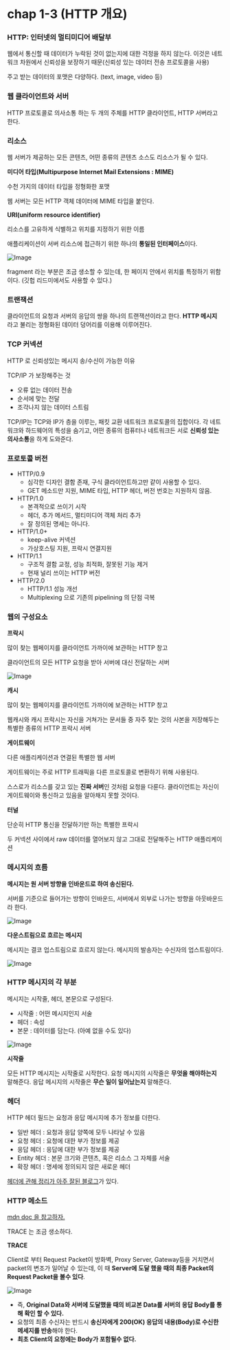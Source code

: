 # chap 1-3 (HTTP 개요)

### HTTP: 인터넷의 멀티미디어 배달부

웹에서 통신할 때 데이터가 누락된 것이 없는지에 대한 걱정을 하지 않는다. 이것은 네트워크 차원에서 신뢰성을 보장하기 때문(신뢰성 있는 데이터 전송 프로토콜을 사용)

주고 받는 데이터의 포맷은 다양하다. (text, image, video 등)

### 웹 클라이언트와 서버

HTTP 프로토콜로 의사소통 하는 두 개의 주체를 HTTP 클라이언트, HTTP 서버라고 한다.

### 리소스

웹 서버가 제공하는 모든 콘텐츠, 어떤 종류의 콘텐츠 소스도 리소스가 될 수 있다.

**미디어 타입(Multipurpose Internet Mail Extensions : MIME)**

수천 가지의 데이터 타입을 정형화한 포맷

웹 서버는 모든 HTTP 객체 데이터에 MIME 타입을 붙인다.

**URI(uniform resource identifier)**

리소스를 고유하게 식별하고 위치를 지정하기 위한 이름

애플리케이션이 서버 리소스에 접근하기 위한 하나의 **통일된 인터페이스**이다.

![Image](./asset/asset_chap_1-3_1_재영.png)

fragment 라는 부분은 조금 생소할 수 있는데, 한 페이지 안에서 위치를 특정하기 위함이다. (깃헙 리드미에서도 사용할 수 있다.)

### 트랜잭션

클라이언트의 요청과 서버의 응답의 쌍을 하나의 트랜잭션이라고 한다. **HTTP 메시지** 라고 불리는 정형화된 데이터 덩어리를 이용해 이루어진다.

### TCP 커넥션

HTTP 로 신뢰성있는 메시지 송/수신이 가능한 이유

TCP/IP 가 보장해주는 것

- 오류 없는 데이터 전송
- 순서에 맞는 전달
- 조각나지 않는 데이터 스트림

TCP/IP는 TCP와 IP가 층을 이루는, 패킷 교환 네트워크 프로토콜의 집합이다. 각 네트워크와 하드웨어의 특성을 숨기고, 어떤 종류의 컴퓨터나 네트워크든 서로 **신뢰성 있는 의사소통**을 하게 도와준다.

### 프로토콜 버전

- HTTP/0.9
   - 심각한 디자인 결함 존재, 구식 클라이언트하고만 같이 사용할 수 있다.
   - GET 메소드만 지원, MIME 타입, HTTP 헤더, 버전 번호는 지원하지 않음.
- HTTP/1.0
   - 본격적으로 쓰이기 시작
   - 헤더, 추가 메서드, 멀티미디어 객체 처리 추가
   - 잘 정의된 명세는 아니다.
- HTTP/1.0+
   - keep-alive 커넥션
   - 가상호스팅 지원, 프락시 연결지원
- HTTP/1.1
   - 구조적 결함 교정, 성능 최적화, 잘못된 기능 제거
   - 현재 널리 쓰이는 HTTP 버전
- HTTP/2.0
   - HTTP/1.1 성능 개선
   - Multiplexing 으로 기존의 pipelining 의 단점 극복

### 웹의 구성요소

**프락시**

많이 찾는 웹페이지를 클라이언트 가까이에 보관하는 HTTP 창고

클라이언트의 모든 HTTP 요청을 받아 서버에 대신 전달하는 서버

![Image](./asset/asset_chap_1-3_2_재영.png)

**캐시**

많이 찾는 웹페이지를 클라이언트 가까이에 보관하는 HTTP 창고

웹캐시와 캐시 프락시는 자신을 거쳐가는 문서들 중 자주 찾는 것의 사본을 저장해두는 특별한 종류의 HTTP 프락시 서버

**게이트웨이**

다른 애플리케이션과 연결된 특별한 웹 서버

게이트웨이는 주로 HTTP 트래픽을 다른 프로토콜로 변환하기 위해 사용된다.

스스로가 리소스를 갖고 있는 **진짜 서버**인 것처럼 요청을 다룬다. 클라이언트는 자신이 게이트웨이와 통신하고 있음을 알아채지 못할 것이다.

**터널**

단순히 HTTP 통신을 전달하기만 하는 특별한 프락시

두 커넥션 사이에서 raw 데이터를 열어보지 않고 그대로 전달해주는 HTTP 애플리케이션

### 메시지의 흐름

**메시지는 원 서버 방향을 인바운드로 하여 송신된다.**

서버를 기준으로 들어가는 방향이 인바운드, 서버에서 외부로 나가는 방향을 아웃바운드라 한다.

![Image](./asset/asset_chap_1-3_3_재영.png)

**다운스트림으로 흐르는 메시지**

메시지는 결코 업스트림으로 흐르지 않는다. 메시지의 발송자는 수신자의 업스트림이다.

![Image](./asset/asset_chap_1-3_4_재영.png)

### HTTP 메시지의 각 부분

메시지는 시작줄, 헤더, 본문으로 구성된다.

- 시작줄 : 어떤 메시지인지 서술
- 헤더 : 속성
- 본문 : 데이터를 담는다. (아예 없을 수도 있다)

![Image](./asset/asset_chap_1-3_5_재영.png)

**시작줄**

모든 HTTP 메시지는 시작줄로 시작한다. 요청 메시지의 시작줄은 **무엇을 해야하는지** 말해준다. 응답 메시지의 시작줄은 **무슨 일이 일어났는지** 말해준다.

### 헤더

HTTP 헤더 필드는 요청과 응답 메시지에 추가 정보를 더한다.

- 일반 헤더 : 요청과 응답 양쪽에 모두 나타날 수 있음
- 요청 헤더 : 요청에 대한 부가 정보를 제공
- 응답 헤더 : 응답에 대한 부가 정보를 제공
- Entity 헤더 : 본문 크기와 콘텐츠, 혹은 리소스 그 자체를 서술
- 확장 헤더 : 명세에 정의되지 않은 새로운 헤더

[헤더에 관해 정리가 아주 잘된 블로그](https://gmlwjd9405.github.io/2019/01/28/http-header-types.html)가 있다.

### HTTP 메소드

[mdn doc 을 참고하자.](https://developer.mozilla.org/ko/docs/Web/HTTP/Methods)

TRACE 는 조금 생소하다.

**TRACE**

Client로 부터 Request Packet이 방화벽, Proxy Server, Gateway등을 거치면서 packet의 변조가 일어날 수 있는데, 이 때 **Server에 도달 했을 때의 최종 Packet의 Request Packet을 볼수 있다**.

![Image](./asset/asset_chap_1-3_6_재영.png)

- 즉, **Original Data와 서버에 도달했을 때의 비교본 Data를 서버의 응답 Body를 통해 확인 할 수 있다.**
- 요청의 최종 수신자는 반드시 **송신자에게 200(OK) 응답의 내용(Body)로 수신한 메세지를 반송**해야 한다.
- **최초 Client의 요청에는 Body가 포함될수 없다.**

